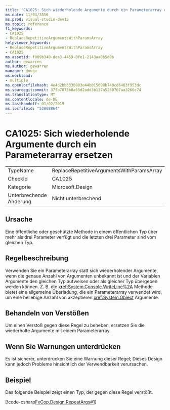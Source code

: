 ```yaml
---
title: 'CA1025: Sich wiederholende Argumente durch ein Parameterarray ersetzen'
ms.date: 11/04/2016
ms.prod: visual-studio-dev15
ms.topic: reference
f1_keywords:
- CA1025
- ReplaceRepetitiveArgumentsWithParamsArray
helpviewer_keywords:
- ReplaceRepetitiveArgumentsWithParamsArray
- CA1025
ms.assetid: f009b340-dea3-4459-8fe1-2143aa8b5d0b
author: gewarren
ms.author: gewarren
manager: douge
ms.workload:
- multiple
ms.openlocfilehash: 4e4d2bb3330883e44b015698b740cd6403f953dc
ms.sourcegitcommit: 37fb7075b0a65d2add3b137a5230767aa3266c74
ms.translationtype: MT
ms.contentlocale: de-DE
ms.lasthandoff: 01/02/2019
ms.locfileid: "53868864"
---
```

# <a name="ca1025-replace-repetitive-arguments-with-params-array"></a>CA1025: Sich wiederholende Argumente durch ein Parameterarray ersetzen

|||
|-|-|
|TypeName|ReplaceRepetitiveArgumentsWithParamsArray|
|CheckId|CA1025|
|Kategorie|Microsoft.Design|
|Unterbrechende Änderung|Nicht unterbrechend|

## <a name="cause"></a>Ursache
 Eine öffentliche oder geschützte Methode in einem öffentlichen Typ über mehr als drei Parameter verfügt und die letzten drei Parameter sind vom gleichen Typ.

## <a name="rule-description"></a>Regelbeschreibung
 Verwenden Sie ein Parameterarray statt sich wiederholender Argumente, wenn die genaue Anzahl von Argumenten unbekannt ist und der Variablen Argumente den gleichen Typ aufweisen oder als gleicher Typ übergeben werden können. Z. B. die <xref:System.Console.WriteLine%2A> Methode bietet eine allgemeine Überladung, die ein Parameterarray verwendet wird, um eine beliebige Anzahl von akzeptieren <xref:System.Object> Argumente.

## <a name="how-to-fix-violations"></a>Behandeln von Verstößen
 Um einen Verstoß gegen diese Regel zu beheben, ersetzen Sie die wiederholte Argumente mit einem Parameterarray.

## <a name="when-to-suppress-warnings"></a>Wenn Sie Warnungen unterdrücken
 Es ist sicherer, unterdrücken Sie eine Warnung dieser Regel; Dieses Design kann jedoch Probleme hinsichtlich der Verwendbarkeit verursachen.

## <a name="example"></a>Beispiel
 Das folgende Beispiel zeigt einen Typ, der gegen diese Regel verstößt.

 [!code-csharp[FxCop.Design.RepeatArgs#1](../code-quality/codesnippet/CSharp/ca1025-replace-repetitive-arguments-with-params-array_1.cs)]